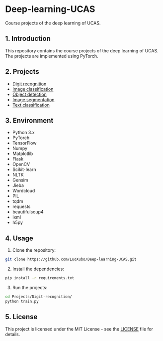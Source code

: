 # Deep-learning-UCAS

Course projects of the deep learning of UCAS.

## 1. Introduction

This repository contains the course projects of the deep learning of UCAS. The projects are implemented using PyTorch.

## 2. Projects

- [Digit recognition](Projects/Digit-recognition/README.md)
- [Image classification](Projects/ViT-CIFAR10-classification/README.md)
- [Object detection](Projects/Object-detection/README.md)
- [Image segmentation](Projects/Image-segmentation/README.md)
- [Text classification](Projects/Text-classification/README.md)

## 3. Environment

- Python 3.x
- PyTorch
- TensorFlow
- Numpy
- Matplotlib
- Flask
- OpenCV
- Scikit-learn
- NLTK
- Gensim
- Jieba
- Wordcloud
- PIL
- tqdm
- requests
- beautifulsoup4
- lxml
- h5py

## 4. Usage

1. Clone the repository:

```bash
git clone https://github.com/LuoXubo/Deep-learning-UCAS.git
```

2. Install the dependencies:

```bash
pip install -r requirements.txt
```

3. Run the projects:

```bash
cd Projects/Digit-recognition/
python train.py
```

## 5. License

This project is licensed under the MIT License - see the [LICENSE](LICENSE) file for details.
